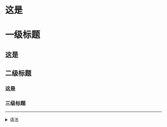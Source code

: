 # 这是 <h1> 一级标题
## 这是 <h2> 二级标题
### 这是 <h3> 三级标题

***

<details>
<summary>语法</summary>

```
# 这是 <h1> 一级标题
## 这是 <h2> 二级标题
### 这是 <h3> 三级标题
```

</details>
